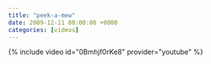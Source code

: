 ```yaml
---
title: "peek-a-mew"
date: 2009-12-11 08:00:00 +0000
categories: [videos]
---
```

{% include video id="0Bmhjf0rKe8" provider="youtube" %}